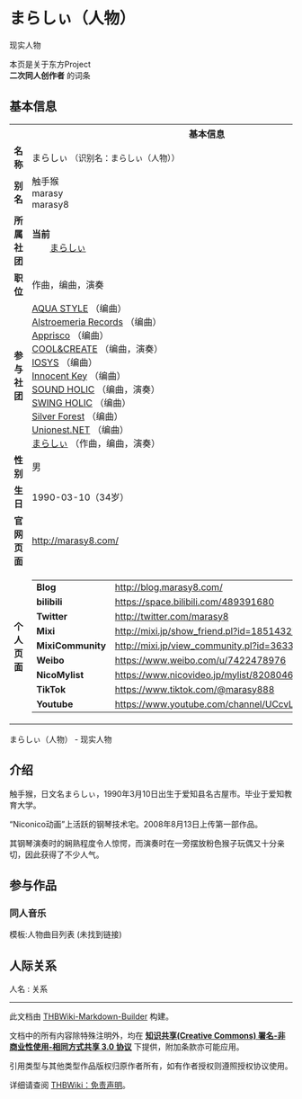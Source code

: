 # まらしぃ（人物）

<!-- source html: G:\repos\THBWiki-Markdown-Builder\THBWikiMarkdown\Temp\main\3\36\ns0%3A%E3%81%BE%E3%82%89%E3%81%97%E3%81%83%EF%BC%88%E4%BA%BA%E7%89%A9%EF%BC%89.html -->

现实人物

本页是关于东方Project  
 **二次同人创作者** 的词条

## 基本信息

<table><tbody><tr><th colspan="3">基本信息</th></tr><tr><td class="label"><b>名称</b></td><td> まらしぃ <span style="font-size:90%;">（识别名：まらしぃ（人物））</span></td></tr><tr><td class="label"><b>别名</b></td><td>触手猴<br>marasy<br>marasy8</td></tr><tr><td class="label"><b>所属社团</b></td><td><b>当前</b><div style="margin-left:2em;"><a href="./まらしぃ.md" title="まらしぃ">まらしぃ</a></div></td></tr><tr><td class="label"><b>职位</b></td><td>作曲，编曲，演奏</td></tr><tr><td class="label"><b>参与社团</b></td><td><a href="./AQUA_STYLE.md" title="AQUA STYLE">AQUA STYLE</a> （编曲）<br><a href="./Alstroemeria_Records.md" title="Alstroemeria Records">Alstroemeria Records</a> （编曲）<br><a href="/index.php?title=Apprisco&amp;action=edit&amp;redlink=1" class="new" title="Apprisco（页面不存在）">Apprisco</a> （编曲）<br><a href="./COOL&CREATE.md" title="COOL&amp;CREATE">COOL&amp;CREATE</a> （编曲，演奏）<br><a href="./IOSYS.md" title="IOSYS">IOSYS</a> （编曲）<br><a href="./Innocent_Key.md" title="Innocent Key">Innocent Key</a> （编曲）<br><a href="./SOUND_HOLIC.md" title="SOUND HOLIC">SOUND HOLIC</a> （编曲，演奏）<br><a href="./SWING_HOLIC.md" title="SWING HOLIC">SWING HOLIC</a> （编曲）<br><a href="./Silver_Forest.md" title="Silver Forest">Silver Forest</a> （编曲）<br><a href="./Unionest.NET.md" title="Unionest.NET">Unionest.NET</a> （编曲）<br><a href="./まらしぃ.md" title="まらしぃ">まらしぃ</a> （作曲，编曲，演奏）</td></tr><tr><td class="label"><b>性别</b></td><td>男</td></tr><tr><td class="label"><b>生日</b></td><td>1990-03-10（34岁）</td></tr><tr><td class="label"><b>官网页面</b></td><td><a rel="nofollow" class="external free" href="http://marasy8.com/">http://marasy8.com/</a></td></tr><tr><td class="label"><b>个人页面</b></td><td><table border="0" cellspacing="0" cellpadding="0"><tbody><tr><td><b>Blog</b></td><td><a rel="nofollow" class="external free" href="http://blog.marasy8.com/">http://blog.marasy8.com/</a></td></tr><tr><td><b>bilibili</b></td><td><a rel="nofollow" class="external free" href="https://space.bilibili.com/489391680">https://space.bilibili.com/489391680</a></td></tr><tr><td><b>Twitter</b></td><td><a rel="nofollow" class="external free" href="http://twitter.com/marasy8">http://twitter.com/marasy8</a></td></tr><tr><td><b>Mixi</b></td><td><a rel="nofollow" class="external free" href="http://mixi.jp/show_friend.pl?id=18514327">http://mixi.jp/show_friend.pl?id=18514327</a></td></tr><tr><td><b>MixiCommunity</b></td><td><a rel="nofollow" class="external free" href="http://mixi.jp/view_community.pl?id=3633376">http://mixi.jp/view_community.pl?id=3633376</a></td></tr><tr><td><b>Weibo</b></td><td><a rel="nofollow" class="external free" href="https://www.weibo.com/u/7422478976">https://www.weibo.com/u/7422478976</a></td></tr><tr><td><b>NicoMylist</b></td><td><a rel="nofollow" class="external free" href="https://www.nicovideo.jp/mylist/8208046">https://www.nicovideo.jp/mylist/8208046</a></td></tr><tr><td><b>TikTok</b></td><td><a rel="nofollow" class="external free" href="https://www.tiktok.com/@marasy888">https://www.tiktok.com/@marasy888</a></td></tr><tr><td><b>Youtube</b></td><td><a rel="nofollow" class="external free" href="https://www.youtube.com/channel/UCcvLSRIWJIAGFDyWtzkbiHA">https://www.youtube.com/channel/UCcvLSRIWJIAGFDyWtzkbiHA</a></td></tr></tbody></table></td></tr></tbody></table>

まらしぃ（人物） - 现实人物

## 介绍
  
触手猴，日文名まらしぃ，1990年3月10日出生于爱知县名古屋市。毕业于爱知教育大学。  

“Niconico动画”上活跃的钢琴技术宅。2008年8月13日上传第一部作品。  

其钢琴演奏时的娴熟程度令人惊愕，而演奏时在一旁摆放粉色猴子玩偶又十分亲切，因此获得了不少人气。
  


## 参与作品

### 同人音乐
  
模板:人物曲目列表 (未找到链接)
  


## 人际关系
人名
: 关系





---

此文档由 [THBWiki-Markdown-Builder](https://github.com/Delsin-Yu/THBWiki-Markdown-Builder) 构建。

文档中的所有内容除特殊注明外，均在 [**知识共享(Creative Commons) 署名-非商业性使用-相同方式共享 3.0 协议**](https://creativecommons.org/licenses/by-sa/3.0/deed.zh-hans) 下提供，附加条款亦可能应用。

引用类型与其他类型作品版权归原作者所有，如有作者授权则遵照授权协议使用。

详细请查阅 [THBWiki：免责声明](https://thbwiki.cc/THBWiki:%E5%85%8D%E8%B4%A3%E5%A3%B0%E6%98%8E)。


